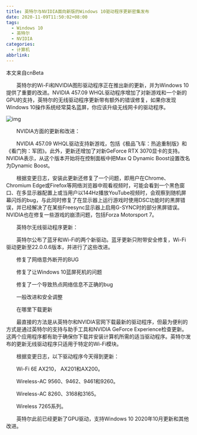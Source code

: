 ```yaml
---
title: 英特尔与NVIDIA面向新版的Windows 10驱动程序更新密集发布
date: 2020-11-09T11:50:02+08:00
tags:
  - Windows 10
  - 英特尔
  - NVIDIA
categories:
  - 计算机
abbrlink:
---
```


本文来自cnBeta

　　英特尔的Wi-Fi和NVIDIA图形驱动程序正在推出新的更新，并为Windows 10提供了重要的改进。NVIDIA 457.09 WHQL驱动程序增加了对新游戏和一个新的GPU的支持，英特尔的无线驱动程序更新带有额外的错误修复，如果你发现Windows 10操作系统经常莫名蓝屏，你应该升级无线网卡的驱动程序。

![img](https://cdn.jsdelivr.net/gh/yakeing/Documentation@main/Hexo/images/83fb-kcaeqzy2408353.jpg)

　　NVIDIA方面的更新和改进：

　　NVIDIA 457.09 WHQL驱动支持新游戏，包括《极品飞车：热追重制版》和《看门狗：军团》。此外，更新还增加了对新GeForce RTX 3070显卡的支持。NVIDIA表示，从这个版本开始将在控制面板中把Max Q Dynamic Boost设置改名为Dynamic Boost。

　　根据变更日志，安装此更新还修复了一个问题，即用户在Chrome、Chromium Edge或Firefox等网络浏览器中观看视频时，可能会看到一个黑色窗口、在多显示器配置上或当用户以144Hz播放YouTube视频时，会观察到随机屏幕闪烁的bug，与此同时修复了在显示器上运行游戏时使用DSC功能时的黑屏错误，并已经解决了在某些Freesync显示器上启用G-SYNC时的部分黑屏错误。NVIDIA也在修复一些游戏的崩溃问题，包括Forza Motorsport 7。

　　英特尔无线驱动程序更新：

　　英特尔公布了蓝牙和Wi-Fi的两个新驱动。蓝牙更新只附带安全修复，Wi-Fi驱动更新至22.0.0.6版本，并进行了这些改进。

　　修复了网络意外断开的BUG

　　修复了让Windows 10蓝屏死机的问题

　　修复了一个导致热点网络信息不正确的bug

　　一般改进和安全调整

　　在哪里下载更新

　　最直接的方法是从英特尔和NVIDIA官网下载最新的驱动程序，但最为便利的方式是通过英特尔的支持与助手工具和NVIDIA GeForce Experience检查更新。这两个应用程序都有助于确保你下载并安装计算机所需的适当驱动程序。英特尔发布的更新无线驱动程序只适用于特定的Wi-Fi模块。

　　根据变更日志，以下驱动程序今天得到更新：

　　Wi-Fi 6E AX210， AX201和AX200。

　　Wireless-AC 9560、9462、9461和9260。

　　Wireless-AC 8260、3168和3165。

　　Wireless 7265系列。

　　英特尔此前已经更新了GPU驱动，支持Windows 10 2020年10月更新和其他改进。